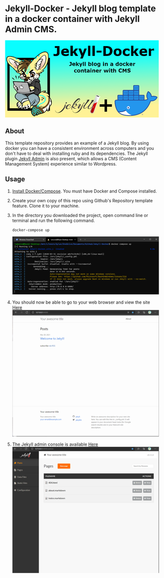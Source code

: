 # Jekyll-Docker - Jekyll blog template in a docker container with Jekyll Admin CMS.
![Project-Banner](/readme/project-banner.png)

## About

This template repository provides an example of a Jekyll blog. By using docker you can have a consistent environment across computers and you don't have to deal with installing ruby and its dependencies. The Jekyll plugin [Jekyll Admin](https://github.com/jekyll/jekyll-admin) is also present, which allows a CMS (Content Management System) experience similar to Wordpress.

## Usage

1. [Install Docker/Compose](https://docs.docker.com/compose/install/). You must have Docker and Compose installed.

2. Create your own copy of this repo using Github's Repository template feature. Clone it to your machine.


3. In the directory you downloaded the project, open command line or terminal and run the following command.

    ```
    docker-compose up
    ```
    ![docker compose command](readme/command1.PNG)

4. You should now be able to go to your web browser and view the site [Here](http://127.0.0.1:4000/)
  ![Site](readme/site.png)

5. The Jekyll admin console is available [Here](http://127.0.0.1:4000/admin)
  ![Jekyll Admin](readme/admin.png)
